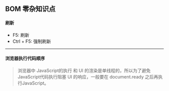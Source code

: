 ## BOM 零杂知识点



#### 刷新
- F5: 刷新
- Ctrl + F5: 强制刷新




---
#### 浏览器执行代码顺序
> 浏览器中 JavaScript的执行 和 UI 的渲染是单线程的，所以为了避免 JavaScript代码执行阻塞 UI 的响应，一般要在 document.ready 之后再执行JavaScript。

